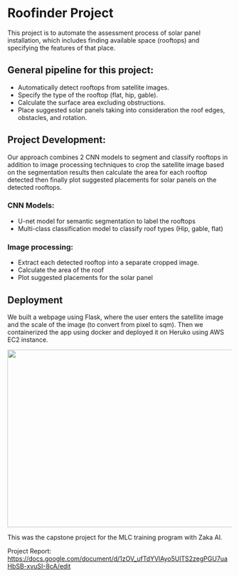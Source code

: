 # Roofinder Project

This project is to automate the assessment process of solar panel installation, which includes finding available space (rooftops) and specifying the features of that place.


## General pipeline for this project:
* Automatically detect rooftops from satellite images.
* Specify the type of the rooftop (flat, hip, gable). 
* Calculate the surface area excluding obstructions.
* Place suggested solar panels taking into consideration the roof edges, obstacles, and rotation.



## Project Development:

Our approach combines 2 CNN models to segment and classify rooftops in addition to image processing techniques to crop the satellite image based on the segmentation results then calculate the area for each rooftop detected then finally plot suggested placements for solar panels on the detected rooftops.

### CNN Models:
-  U-net model for semantic segmentation to label the rooftops
-  Multi-class classification model to classify roof types (Hip, gable, flat)

### Image processing:
-  Extract each detected rooftop into a separate cropped image.
-  Calculate the area of the roof
-  Plot suggested placements for the solar panel


## Deployment

We built a webpage using Flask, where the user enters the satellite image and the scale of the image (to convert from pixel to sqm). 
Then we containerized the app using docker and deployed it on Heruko using AWS EC2 instance.

<img src="https://user-images.githubusercontent.com/91887942/172738203-390817e9-0f6f-4f6f-977e-202b12f05a22.png" width="700" height="400">



This was the capstone project for the MLC training program with Zaka AI.

Project Report: https://docs.google.com/document/d/1zOV_ufTdYVlAyo5UlTS2zegPGU7uaHbSB-xvuSI-8cA/edit

